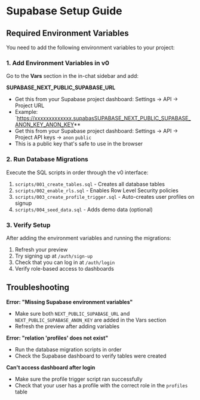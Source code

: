 # Supabase Setup Guide

## Required Environment Variables

You need to add the following environment variables to your project:

### 1. Add Environment Variables in v0

Go to the **Vars** section in the in-chat sidebar and add:

**SUPABASE_NEXT_PUBLIC_SUPABASE_URL**
- Get this from your Supabase project dashboard: Settings → API → Project URL
- Example: `https://xxxxxxxxxxxxx.supabasSUPABASE_NEXT_PUBLIC_SUPABASE_ANON_KEY_ANON_KEY**
- Get this from your Supabase project dashboard: Settings → API → Project API keys → `anon` `public`
- This is a public key that's safe to use in the browser

### 2. Run Database Migrations

Execute the SQL scripts in order through the v0 interface:

1. `scripts/001_create_tables.sql` - Creates all database tables
2. `scripts/002_enable_rls.sql` - Enables Row Level Security policies
3. `scripts/003_create_profile_trigger.sql` - Auto-creates user profiles on signup
4. `scripts/004_seed_data.sql` - Adds demo data (optional)

### 3. Verify Setup

After adding the environment variables and running the migrations:

1. Refresh your preview
2. Try signing up at `/auth/sign-up`
3. Check that you can log in at `/auth/login`
4. Verify role-based access to dashboards

## Troubleshooting

**Error: "Missing Supabase environment variables"**
- Make sure both `NEXT_PUBLIC_SUPABASE_URL` and `NEXT_PUBLIC_SUPABASE_ANON_KEY` are added in the Vars section
- Refresh the preview after adding variables

**Error: "relation 'profiles' does not exist"**
- Run the database migration scripts in order
- Check the Supabase dashboard to verify tables were created

**Can't access dashboard after login**
- Make sure the profile trigger script ran successfully
- Check that your user has a profile with the correct role in the `profiles` table
